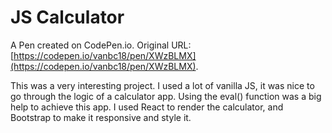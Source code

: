 # JS Calculator

A Pen created on CodePen.io. Original URL: [https://codepen.io/vanbc18/pen/XWzBLMX](https://codepen.io/vanbc18/pen/XWzBLMX).

This was a very interesting project. I used a lot of vanilla JS, it was nice to go through the logic of a calculator app.
Using the eval() function was a big help to achieve this app. I used React to render the calculator, and Bootstrap to make it responsive and style it.
